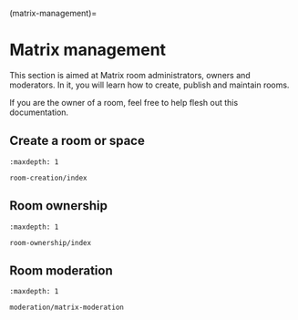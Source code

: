 (matrix-management)=
# Matrix management

This section is aimed at Matrix room administrators, owners and moderators.
In it, you will learn how to create, publish and maintain rooms.

If you are the owner of a room, feel free to help flesh out this documentation.


## Create a room or space

```{toctree}
:maxdepth: 1

room-creation/index
```


## Room ownership

```{toctree}
:maxdepth: 1

room-ownership/index
```


## Room moderation

```{toctree}
:maxdepth: 1

moderation/matrix-moderation
```

